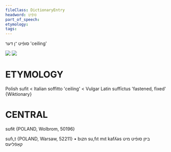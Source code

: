 ```yaml
---
fileClass: DictionaryEntry
headword: סופֿיט
part_of_speech: 
etymology: 
tags: 
---
```

סופֿיט
־ן
דער
'ceiling'

![](https://ia802902.us.archive.org/9/items/Yiddish-Dialect-Maps/map%20-%20FoY3-91%20-%20stolye%20stelye%20stalavanye%20sufit%20patalok.jpg)
![](https://ia902902.us.archive.org/9/items/Yiddish-Dialect-Maps/Herzog3-76-Ceiling-93.jpg)

ETYMOLOGY
===========
Polish sufit < Italian soffitto 'ceiling' < Vulgar Latin suffīctus 'fastened, fixed' {Wiktionary}

CENTRAL
========

sʊfɨ́t {POLAND, Wolbrom, 50196}

sufɩ,t {POLAND, Warsaw, 52211}
	•	bɩzn su,fɩt mɩt kafʎəs ביזן סופֿיט מיט קאַפֿליעס